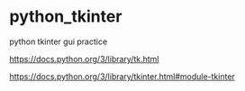 # python_tkinter
python tkinter gui practice

https://docs.python.org/3/library/tk.html 

https://docs.python.org/3/library/tkinter.html#module-tkinter
